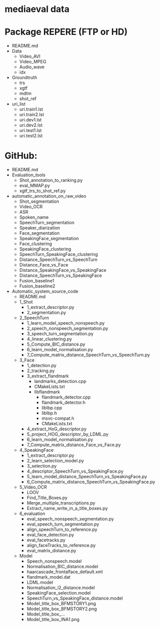 mediaeval data
==============

# Package REPERE (FTP or HD)

 - README.md
 - Data
   + Video_AVI
   + Video_MPEG
   + Audio_wave
   + idx
 - Groundtruth
   + trs
   + xgtf
   + mdtm
   + shot_ref
 - uri_list
   + uri.train1.lst
   + uri.train2.lst
   + uri.dev1.lst
   + uri.dev2.lst
   + uri.test1.lst
   + uri.test2.lst

# GitHub: 

 - README.md
 - Evaluation_tools
   + Shot_annotation_to_ranking.py
   + eval_MMAP.py
   + xgtf_trs_to_shot_ref.py
 - automatic_annotation_on_raw_video
   + Shot_segmentation
   + Video_OCR
   + ASR
   + Spoken_name
   + SpeechTurn_segmentation
   + Speaker_diarization
   + Face_segmentation
   + SpeakingFace_segmentation
   + Face_clustering
   + SpeakingFace_clustering
   + SpeechTurn_SpeakingFace_clustering
   + Distance_SpeechTurn_vs_SpeechTurn
   + Distance_Face_vs_Face
   + Distance_SpeakingFace_vs_SpeakingFace
   + Distance_SpeechTurn_vs_SpeakingFace
   + Fusion_baseline1
   + Fusion_baseline2
 - Automatic_system_source_code
   + README.md
   + 1_Shot
     * 1_extract_descriptor.py
     * 2_segmentation.py
   + 2_SpeechTurn
     * 1_learn_model_speech_nonspeech.py
     * 2_speech_nonspeech_segmentation.py
     * 3_speech_turn_segmentation.py
     * 4_linear_clustering.py
     * 5_Compute_BIC_distance.py
     * 6_learn_model_normalisation.py
     * 7_Compute_matrix_distance_SpeechTurn_vs_SpeechTurn.py  
   + 3_Face
     * 1_detection.py
     * 2_tracking.py
     * 3_extract_flandmark
       - landmarks_detection.cpp
       - CMakeLists.txt
       - libflandmark
         + flandmark_detector.cpp
         + flandmark_detector.h
         + liblbp.cpp
         + liblbp.h
         + msvc-compat.h
         + CMakeLists.txt
     * 4_extract_HoG_descriptor.py
     * 5_project_HOG_descriptor_by_LDML.py
     * 6_learn_model_normalisation.py
     * 7_Compute_matrix_distance_Face_vs_Face.py
   + 4_SpeakingFace
     * 1_extract_descriptor.py
     * 2_learn_selection_model.py
     * 3_selection.py
     * 4_descriptor_SpeechTurn_vs_SpeakingFace.py
     * 5_learn_model_distance_SpeechTurn_vs_SpeakingFace.py
     * 6_Compute_matrix_distance_SpeechTurn_vs_SpeakingFace.py
   + 5_Video_OCR
     * LOOV
     * Find_Title_Boxes.py
     * Merge_multiple_transcriptions.py
     * Extract_name_write_in_a_title_boxes.py
   + 6_evaluation
     * eval_speech_nonspeech_segmentation.py
     * eval_speech_turn_segmentation.py
     * align_speechTurn_to_reference.py
     * eval_face_detection.py
     * eval_facetracks.py
     * align_faceTracks_to_reference.py
     * eval_matrix_distance.py
   + Model
     * Speech_nonspeech.model
     * Normalisation_BIC_distance.model
     * haarcascade_frontalface_default.xml
     * flandmark_model.dat
     * LDML.model
     * Normalisation_l2_distance.model
     * SpeakingFace_selection.model
     * SpeechTurn_vs_SpeakingFace_distance.model
     * Model_title_box_BFMSTORY1.png
     * Model_title_box_BFMSTORY2.png
     * Model_title_box_...
     * Model_title_box_INA1.png 
   



